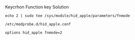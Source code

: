 
Keycrhon Function key Solution
```
echo 2 | sudo tee /sys/module/hid_apple/parameters/fnmode
```
```
/etc/modprobe.d/hid_apple.conf

options hid_apple fnmode=2
```
